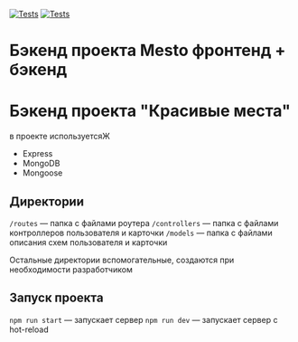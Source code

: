 [![Tests](../../actions/workflows/tests-13-sprint.yml/badge.svg)](../../actions/workflows/tests-13-sprint.yml) [![Tests](../../actions/workflows/tests-14-sprint.yml/badge.svg)](../../actions/workflows/tests-14-sprint.yml)
# Бэкенд проекта Mesto фронтенд + бэкенд
# Бэкенд проекта "Красивые места"
в проекте используетсяЖ

* Express
* MongoDB
* Mongoose
## Директории

`/routes` — папка с файлами роутера
`/controllers` — папка с файлами контроллеров пользователя и карточки
`/models` — папка с файлами описания схем пользователя и карточки

Остальные директории вспомогательные, создаются при необходимости разработчиком
## Запуск проекта

`npm run start` — запускает сервер
`npm run dev` — запускает сервер с hot-reload
